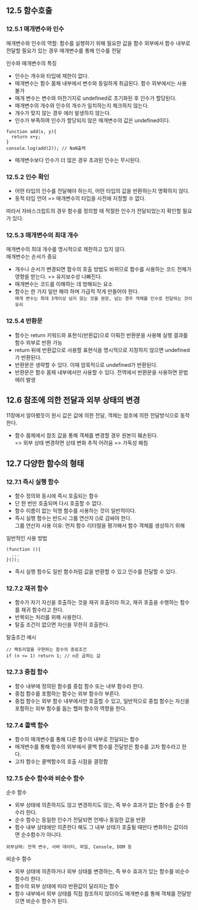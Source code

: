 ## 12.5 함수호출
### 12.5.1 매개변수와 인수
매개변수와 인수의 역할: 함수를 실행하기 위해 필요한 값을 함수 외부에서 함수 내부로 전달할 필요가 있는 경우 매개변수를 통해 인수를 전달 <br>

인수와 매개변수의 특징
* 인수는 개수와 타입에 제한이 없다.
* 매개변수는 함수 몸체 내부에서 변수와 동일하게 취급된다. 함수 외부에서는 사용 불가
* 매개 변수는 변수와 마찬기지로 undefined로 초기화된 후 인수가 할당된다.
* 매개변수의 개수와 인수의 개수가 일치하는지 체크하지 않는다.
* 개수가 맞지 않는 경우 에러 발생하지 않는다.
* 인수가 부족하여 인수가 할당되지 않은 매개변수의 값은 undefined이다.
```
function add(x, y){
  return x+y;
}
console.log(add(2)); // NaN출력
```
* 매개변수보다 인수가 더 많은 경우 초과된 인수는 무시된다.

### 12.5.2 인수 확인
* 어떤 타입의 인수를 전달해야 하는지, 어떤 타입의 값을 반환하는지 명확하지 않다.
* 동적 타입 언어 => 매개변수의 타입을 사전에 지정할 수 없다. <br>

따라서 자바스크립트의 경우 함수를 정의할 때 적절한 인수가 전달되었는지 확인할 필요가 있다.

### 12.5.3 매개변수의 최대 개수
매개변수의 최대 개수를 명시적으로 제한하고 있지 않다. <br>
매개변수는 순서가 중요
* 개수나 순서가 변경되면 함수의 호출 방법도 바뀌므로 함수를 사용하는 코드 전체가 영향을 받는다. => 유지보수성 나빠진다.
* 매개변수는 코드를 이해하는 데 방해되는 요소
* 함수는 한 가지 일만 해야 하며 가급적 작게 만들어야 한다.
<br>`매개 변수는 최대 3개이상 넘지 않는 것을 권장, 넘는 경우 객체를 인수로 전달하는 것이 유리` 

### 12.5.4 반환문
* 함수는 return 키워드와 표현식(반환값)으로 이뤄진 반환문을 사용해 실행 결과를 함수 외부로 반환 가능
* return 뒤에 반환값으로 사용할 표현식을 명시적으로 지정하지 않으면 undefined가 반환된다.
* 반환문은 생략할 수 있다. 이때 암묵적으로 undefined가 반환된다.
* 반환문은 함수 몸체 내부에서만 사용할 수 있다. 전역에서 반환문을 사용하면 문법 에러 발생

## 12.6 참조에 의한 전달과 외부 상태의 변경 
11장에서 알아봤듯이 원시 값은 값에 의한 전달, 객체는 참조에 의한 전달방식으로 동작한다. 
* 함수 몸체에서 참조 값을 통해 객체를 변경할 경우 원본이 훼손된다. <br>
=> 외부 상태 변경하면 상태 변화 추적 어려움 => 가독성 해침

## 12.7 다양한 함수의 형태
### 12.7.1 즉시 실행 함수
* 함수 정의와 동시에 즉시 호출되는 함수
* 단 한 번만 호출되며 다시 호출할 수 없다.
* 함수 이름이 없는 익명 함수를 사용하는 것이 일반적이다.
* 즉시 실행 함수는 반드시 그룹 연산자 ()로 감싸야 한다. <br>
그룹 연산자 사용 이유: 먼저 함수 리터럴을 평가해서 함수 객체를 생성하기 위해<br>

일반적인 사용 방법
```
(function (){
  ...
}());
``` 

* 즉시 실행 함수도 일반 함수처럼 값을 반환할 수 있고 인수를 전달할 수 있다.

### 12.7.2 재귀 함수
* 함수가 자기 자신을 호출하는 것을 재귀 호출이라 하고, 재귀 호출을 수행하는 함수를 재귀 함수라고 한다.
* 반복되는 처리를 위해 사용한다.
* 탈출 조건이 없으면 자신을 무한히 호출한다. 

탈출조건 예시 
```
// 팩토리얼을 구현하는 함수의 종료조건
if (n <= 1) return 1; // n은 곱하는 값 
```

### 12.7.3 중첩 함수 
* 함수 내부에 정의된 함수를 중첩 함수 또는 내부 함수라 한다.
* 중첩 함수를 포함하는 함수는 외부 함수라 부른다. 
* 중첩 함수는 외부 함수 내부에서만 호출할 수 있고, 일반적으로 중첩 함수는 자신을 포함하는 외부 함수를 돕는 헬퍼 함수의 역항을 한다.

### 12.7.4 콜백 함수
* 함수의 매개변수를 통해 다른 함수의 내부로 전달되는 함수 
* 매개변수를 통해 함수의 외부에서 콜백 함수를 전달받은 함수를 고차 함수라고 한다.
* 고차 함수는 콜백함수의 호출 시점을 결정함

### 12.7.5 순수 함수와 비순수 함수

순수 함수
* 외부 상태에 의존하지도 않고 변경하지도 않는, 즉 부수 효과가 없는 함수를 순수 함수라 한다.
* 순수 함수는 동일한 인수가 전달되면 언제나 동일한 값을 반환
* 함수 내부 상태에만 의존한다 해도 그 내부 상태가 호출될 때만다 변화하는 값이라면 순수함수가 아니다.  

`외부상태: 전역 변수, 서버 데이터, 파일, Console, DOM 등`

비순수 함수
* 외부 상태에 의존하거나 외부 상태를 변경하는, 즉 부수 효과가 있는 함수를 비순수 함수라 한다.
* 함수의 외부 상태에 따라 반환값이 달라지는 함수 
* 함수 내부에서 외부 상태를 직접 참조하지 않더라도 매개변수를 통해 객체를 전달받으면 비순수 함수가 된다. 
